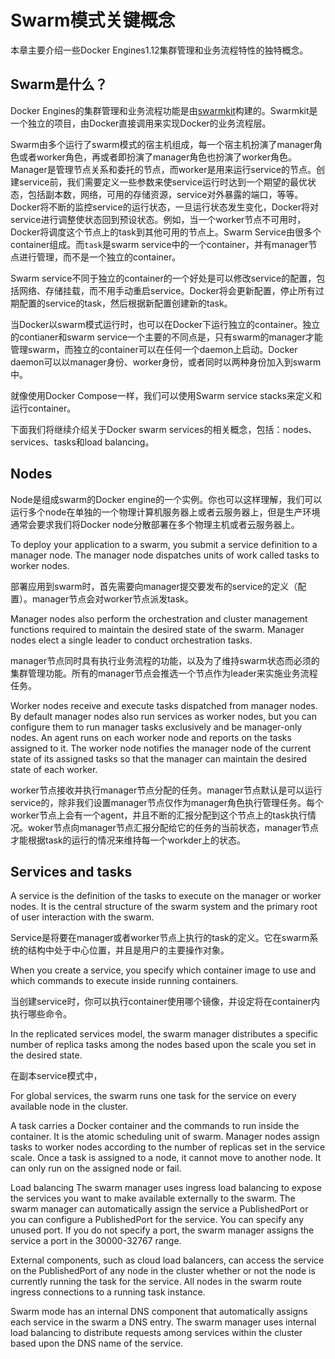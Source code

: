 # Swarm模式关键概念

本章主要介绍一些Docker Engines1.12集群管理和业务流程特性的独特概念。

## Swarm是什么？

Docker Engines的集群管理和业务流程功能是由[swarmkit](https://github.com/docker/swarmkit/)构建的。Swarmkit是一个独立的项目，由Docker直接调用来实现Docker的业务流程层。

Swarm由多个运行了swarm模式的宿主机组成，每一个宿主机扮演了manager角色或者worker角色，再或者即扮演了manager角色也扮演了worker角色。Manager是管理节点关系和委托的节点，而worker是用来运行service的节点。创建service前，我们需要定义一些参数来使service运行时达到一个期望的最优状态，包括副本数，网络，可用的存储资源，service对外暴露的端口，等等。Docker将不断的监控service的运行状态，一旦运行状态发生变化，Docker将对service进行调整使状态回到预设状态。例如，当一个worker节点不可用时，Docker将调度这个节点上的task到其他可用的节点上。Swarm Service由很多个container组成。而`task`是swarm service中的一个container，并有manager节点进行管理，而不是一个独立的container。

Swarm service不同于独立的container的一个好处是可以修改service的配置，包括网络、存储挂载，而不用手动重启service。Docker将会更新配置，停止所有过期配置的service的task，然后根据新配置创建新的task。

当Docker以swarm模式运行时，也可以在Docker下运行独立的container。独立的contianer和swarm service一个主要的不同点是，只有swarm的manager才能管理swarm，而独立的container可以在任何一个daemon上启动。Docker daemon可以以manager身份、worker身份，或者同时以两种身份加入到swarm中。

就像使用Docker Compose一样，我们可以使用Swarm service stacks来定义和运行container。

下面我们将继续介绍关于Docker swarm services的相关概念，包括：nodes、services、tasks和load balancing。

## Nodes

Node是组成swarm的Docker engine的一个实例。你也可以这样理解，我们可以运行多个node在单独的一个物理计算机服务器上或者云服务器上，但是生产环境通常会要求我们将Docker node分散部署在多个物理主机或者云服务器上。

To deploy your application to a swarm, you submit a service definition to a manager node. The manager node dispatches units of work called tasks to worker nodes.

部署应用到swarm时，首先需要向manager提交要发布的service的定义（配置）。manager节点会对worker节点派发task。

Manager nodes also perform the orchestration and cluster management functions required to maintain the desired state of the swarm. Manager nodes elect a single leader to conduct orchestration tasks.

manager节点同时具有执行业务流程的功能，以及为了维持swarm状态而必须的集群管理功能。所有的manager节点会推选一个节点作为leader来实施业务流程任务。

Worker nodes receive and execute tasks dispatched from manager nodes. By default manager nodes also run services as worker nodes, but you can configure them to run manager tasks exclusively and be manager-only nodes. An agent runs on each worker node and reports on the tasks assigned to it. The worker node notifies the manager node of the current state of its assigned tasks so that the manager can maintain the desired state of each worker.

worker节点接收并执行manager节点分配的任务。manager节点默认是可以运行service的，除非我们设置manager节点仅作为manager角色执行管理任务。每个worker节点上会有一个agent，并且不断的汇报分配到这个节点上的task执行情况。woker节点向manager节点汇报分配给它的任务的当前状态，manager节点才能根据task的运行的情况来维持每一个workder上的状态。

## Services and tasks
A service is the definition of the tasks to execute on the manager or worker nodes. It is the central structure of the swarm system and the primary root of user interaction with the swarm.

Service是将要在manager或者worker节点上执行的task的定义。它在swarm系统的结构中处于中心位置，并且是用户的主要操作对象。

When you create a service, you specify which container image to use and which commands to execute inside running containers.

当创建service时，你可以执行container使用哪个镜像，并设定将在container内执行哪些命令。

In the replicated services model, the swarm manager distributes a specific number of replica tasks among the nodes based upon the scale you set in the desired state.

在副本service模式中，

For global services, the swarm runs one task for the service on every available node in the cluster.

A task carries a Docker container and the commands to run inside the container. It is the atomic scheduling unit of swarm. Manager nodes assign tasks to worker nodes according to the number of replicas set in the service scale. Once a task is assigned to a node, it cannot move to another node. It can only run on the assigned node or fail.

Load balancing
The swarm manager uses ingress load balancing to expose the services you want to make available externally to the swarm. The swarm manager can automatically assign the service a PublishedPort or you can configure a PublishedPort for the service. You can specify any unused port. If you do not specify a port, the swarm manager assigns the service a port in the 30000-32767 range.

External components, such as cloud load balancers, can access the service on the PublishedPort of any node in the cluster whether or not the node is currently running the task for the service. All nodes in the swarm route ingress connections to a running task instance.

Swarm mode has an internal DNS component that automatically assigns each service in the swarm a DNS entry. The swarm manager uses internal load balancing to distribute requests among services within the cluster based upon the DNS name of the service.



